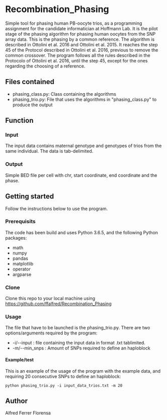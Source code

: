 # Recombination_Phasing
Simple tool for phasing human PB-oocyte trios, as a programming assignment for the candidate informatician at Hoffmann Lab.
It is the pilot stage of the phasing algorithm for phasing  human oocytes from the SNP array data. This is the phasing by a common reference. The algorithm is described in Ottolini et al. 2016 and Ottolini et al. 2015. It reaches the step 45 of the Protocol described in Ottolini et al. 2016, previous to remove the common crossover. The program follows all the rules described in the Protocolo of Ottolini et al. 2016, until the step 45, except for the ones regarding the choosing of a reference.

## Files contained
* phasing_class.py: Class containing the algorithms
* phasing_trio.py: File that uses the algorithms in "phasing_class.py" to produce the output

## Function

### Input
The input data contains maternal genotype and genotypes of trios from the same individual. The data is tab-delimited. 

### Output
Simple BED file per cell with chr, start coordinate, end coordinate and the phase.

## Getting started
Follow the instructions below to use the program.

### Prerequisits
The code has been build and uses Python 3.6.5, and the following Python packages:
* math
* numpy
* pandas
* matplotlib
* operator
* argparse

### Clone
Clone this repo to your local machine using https://github.com/ffalfred/Recombination_Phasing

### Usage
The file that have to be launched is the phasing_trio.py. There are two options/arguments required by the program:
* -i/--input : file containing the input data in format .txt tablimited.
* -m/--min_snps : Amount of SNPs required to define an haploblock

#### Example/test
This is an example of the usage of the program with the example data, and requiring 20 consecutive SNPs to define an haploblock:
```
python phasing_trio.py -i input_data_trios.txt -m 20
```

## Author
Alfred Ferrer Florensa



